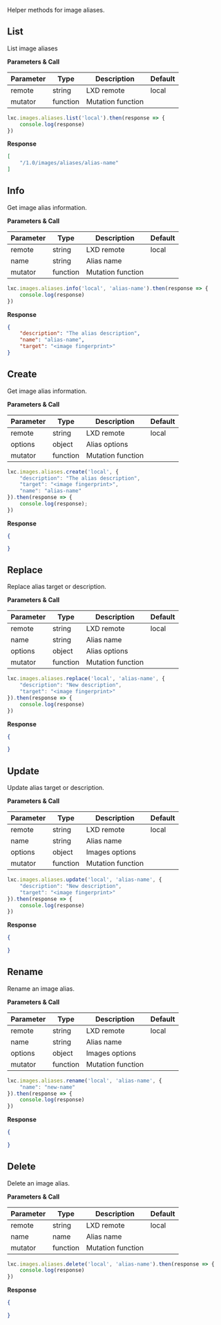 Helper methods for image aliases.

## List

List image aliases

**Parameters & Call**

| Parameter    | Type          | Description   | Default       |
| ----------   | ------------- | ------------- | ------------- | 
| remote       | string        | LXD remote    | local         |
| mutator      | function      | Mutation function |           |

``` javascript
lxc.images.aliases.list('local').then(response => {
    console.log(response)
})
```

**Response**
``` json
[
    "/1.0/images/aliases/alias-name"
]
```

## Info

Get image alias information.

**Parameters & Call**

| Parameter    | Type          | Description   | Default       |
| ----------   | ------------- | ------------- | ------------- | 
| remote       | string        | LXD remote    | local         |
| name         | string        | Alias name    |               |
| mutator      | function      | Mutation function |           |

``` javascript
lxc.images.aliases.info('local', 'alias-name').then(response => {
    console.log(response)
})
```

**Response**

``` json
{
    "description": "The alias description",
    "name": "alias-name",
    "target": "<image fingerprint>"
}
```

## Create

Get image alias information.

**Parameters & Call**

| Parameter    | Type          | Description   | Default       |
| ----------   | ------------- | ------------- | ------------- | 
| remote       | string        | LXD remote    | local         |
| options      | object        | Alias options     |           |
| mutator      | function      | Mutation function |           |

``` javascript
lxc.images.aliases.create('local', {
    "description": "The alias description",
    "target": "<image fingerprint>",
    "name": "alias-name"
}).then(response => {
    console.log(response);
})
```

**Response**

``` json
{

}
```

## Replace

Replace alias target or description.

**Parameters & Call**

| Parameter    | Type          | Description   | Default       |
| ----------   | ------------- | ------------- | ------------- | 
| remote       | string        | LXD remote    | local         |
| name         | string        | Alias name        |           |
| options      | object        | Alias options     |           |
| mutator      | function      | Mutation function |           |

``` javascript
lxc.images.aliases.replace('local', 'alias-name', {
    "description": "New description",
    "target": "<image fingerprint>"
}).then(response => {
    console.log(response)
})
```

**Response**

``` json
{
	
}
```

## Update

Update alias target or description.

**Parameters & Call**

| Parameter    | Type          | Description   | Default       |
| ----------   | ------------- | ------------- | ------------- | 
| remote       | string        | LXD remote    | local         |
| name         | string        | Alias name        |           |
| options      | object        | Images options    |           |
| mutator      | function      | Mutation function |           |

``` javascript
lxc.images.aliases.update('local', 'alias-name', {
    "description": "New description",
    "target": "<image fingerprint>"
}).then(response => {
    console.log(response)
})
```

**Response**

``` json
{
	
}
```

## Rename

Rename an image alias.

**Parameters & Call**

| Parameter    | Type          | Description   | Default       |
| ----------   | ------------- | ------------- | ------------- | 
| remote       | string        | LXD remote    | local         |
| name         | string        | Alias name        |           |
| options      | object        | Images options    |           |
| mutator      | function      | Mutation function |           |

``` javascript
lxc.images.aliases.rename('local', 'alias-name', {
    "name": "new-name"
}).then(response => {
    console.log(response)
})
```

**Response**

``` json
{
	
}
```

## Delete

Delete an image alias.

**Parameters & Call**

| Parameter    | Type          | Description   | Default       |
| ----------   | ------------- | ------------- | ------------- | 
| remote       | string        | LXD remote    | local         |
| name         | name          | Alias name    |               |
| mutator      | function      | Mutation function |           |

``` javascript
lxc.images.aliases.delete('local', 'alias-name').then(response => {
    console.log(response)
})
```

**Response**

``` json
{
	
}
```
